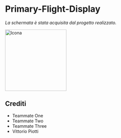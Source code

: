 # Primary-Flight-Display

_La schermata è stata acquisita dal progetto realizzato._

<img src="https://github.com/vittorioPiotti/Primary-Flight-Display/blob/main/project/screenshots/Display.png" alt="Icona" width="200"/>

## Crediti

- Teammate One
- Teammate Two
- Teammate Three
- Vittorio Piotti

